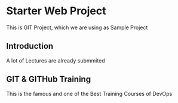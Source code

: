 # Starter Web Project
This is GIT Project, which we are using as Sample Project

## Introduction
A lot of Lectures are already submmited



## GIT & GITHub Training
This is the famous and one of the Best Training Courses of DevOps